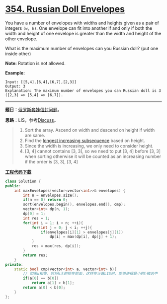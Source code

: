 # [354. Russian Doll Envelopes](https://leetcode.com/problems/russian-doll-envelopes/)

You have a number of envelopes with widths and heights given as a pair of integers `(w, h)`. One envelope can fit into another if and only if both the width and height of one envelope is greater than the width and height of the other envelope.

What is the maximum number of envelopes can you Russian doll? (put one inside other)

**Note:**
Rotation is not allowed.

**Example:**

```
Input: [[5,4],[6,4],[6,7],[2,3]]
Output: 3
Explanation: The maximum number of envelopes you can Russian doll is 3 ([2,3] => [5,4] => [6,7]).
```

-----

**题目**：[俄罗斯套娃信封问题](https://leetcode-cn.com/problems/russian-doll-envelopes/)。

**思路**：LIS，参考[Discuss](https://leetcode.com/problems/russian-doll-envelopes/discuss/82763/Java-NLogN-Solution-with-Explanation)。

> 1. Sort the array. Ascend on width and descend on height if width are same.
> 2. Find the [longest increasing subsequence](https://leetcode.com/problems/longest-increasing-subsequence/) based on height.
> 3. Since the width is increasing, we only need to consider height.
> 4. [3, 4] cannot contains [3, 3], so we need to put [3, 4] before [3, 3] when sorting otherwise it will be counted as an increasing number if the order is [3, 3], [3, 4]

[**工程代码下载**](https://github.com/shenkh/leetcode)

```cpp
class Solution {
public:
    int maxEnvelopes(vector<vector<int>>& envelopes) {
        int n = envelopes.size();
        if(n == 0) return 0;
        sort(envelopes.begin(), envelopes.end(), cmp);
        vector<int> dp(n, 1);
        dp[0] = 1;
        int res = 1;
        for(int i = 1; i < n; ++i){
            for(int j = 0; j < i; ++j){
                if(envelopes[i][1] > envelopes[j][1])
                    dp[i] = max(dp[i], dp[j] + 1);
            }
            res = max(res, dp[i]);
        }
        return res;
    }
private:
    static bool cmp(vector<int> a, vector<int> b){
        // 如果w相等，则将h大的排在前面，这样在计算LIS时，能够使得最小的h被选中
        if(a[0] == b[0])
            return a[1] > b[1];
        return a[0] < b[0];
    }
};
```
